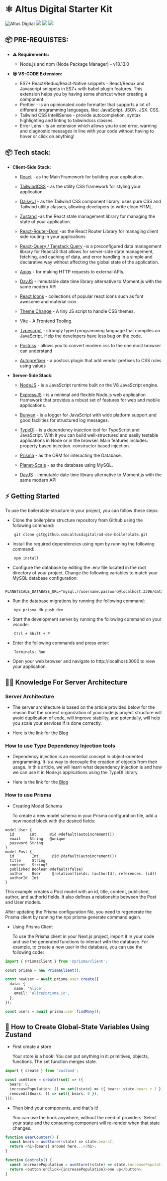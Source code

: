 # ⚛️ Altus Digital Starter Kit

![Altus Digital](https://img.shields.io/badge/ALTUS%20DIGITAL-8248e5?style=for-the-badge)
![](https://img.shields.io/badge/Prisma-2D3748?style=for-the-badge&logo=prisma)
![](https://img.shields.io/badge/ESLINT-4B32C3?style=for-the-badge&logo=eslint)
![](https://img.shields.io/badge/TailwindCSS-06B6D4?style=for-the-badge&logo=tailwindcss&logoColor=white)

## 📦 PRE-REQUISTES:

- **⚠️ Requirements:**

  - Node.js and npm (Node Package Manager) - v18.13.0

- **😎 VS-CODE Extension:**
  - ES7+ React/Redux/React-Native snippets - React/Redux and Javascript snippets in ES7+ with babel plugin features. This extension helps you by having some shortcut when creating a component.
  - Prettier - is an opinionated code formatter that supports a lot of different programming languages, like: JavaScript. JSON. JSX. CSS.
  - Tailwind CSS IntelliSense - provide autocompletion, syntax highlighting and linting to tailwindcss classes.
  - Error Lens - is an extension which allows you to see error, warning and diagnostic messages in line with your code without having to hover or click on anything!

## 📦 Tech stack:

- **Client-Side Stack:**

  - [React](https://react.dev/) - as the Main Framework for building your application.

  - [TailwindCSS](https://tailwindcss.com/) - as the utility CSS framework for styling your application.
  - [DaisyUI](https://daisyui.com/components/) - as the Tailwind CSS component library. uses pure CSS and Tailwind utility classes, allowing developers to write clean HTML.
  - [Zustand](https://docs.pmnd.rs/zustand/getting-started/introduction) -as the React state management library for managing the state of your application.
  - [React-Router-Dom](https://reactrouter.com/en/main/start/tutorial) -as the React Router Library for managing client side routing in your applications
  - [React-Query / Tanstack Query](https://tanstack.com/query/v3/docs/react/overview) -is a preconfigured data management library for ReactJS that allows for server-side state management, fetching, and caching of data, and error handling in a simple and declarative way without affecting the global state of the application.
  - [Axios](https://axios-http.com/docs/intro) - for making HTTP requests to external APIs.
  - [DayJS](https://day.js.org/en/) - immutable date time library alternative to Moment.js with the same modern API
  - [React Icons](https://react-icons.github.io/react-icons/) - collections of popular react icons such as font awesome and material icon.
  - [Theme Change](https://www.npmjs.com/package/theme-change) - A tiny JS script to handle CSS themes.
  - [Vite](https://vitejs.dev/) - A Frontend Tooling.
  - [Typescript](https://www.typescriptlang.org/) - strongly typed programming language that compiles on JavaScript. Help the developers have less bug on the code.
  - [Postcss](https://postcss.org/) - allows you to convert modern css to the one most browser can understand
  - [Autoprefixer](https://autoprefixer.github.io/) - a postcss plugin that add vendor prefixes to CSS rules using values

- **Server-Side Stack:**

  - [NodeJS](https://nodejs.org/api/documentation.html) - is a JavaScript runtime built on the V8 JavaScript engine.

  - [ExpressJS](https://expressjs.com/en/guide/routing.html) - is a minimal and flexible Node.js web application framework that provides a robust set of features for web and mobile applications.
  - [Bunyan](https://www.npmjs.com/package/bunyan) - is a logger for JavaScript with wide platform support and good facilities for structured log messages.
  - [TypeDI](https://docs.typestack.community/typedi/v/develop/01-getting-started) - is a dependency injection tool for TypeScript and JavaScript. With it you can build well-structured and easily testable applications in Node or in the browser. Main features includes: property based injection. constructor based injection.
  - [Prisma](https://www.prisma.io/docs/concepts/overview/what-is-prisma) - as the ORM for interacting the Database.
  - [Planet-Scale](https://planetscale.com/docs) - as the database using MySQL.
  - [DayJS](https://day.js.org/en/) - immutable date time library alternative to Moment.js with the same modern API

## ⚡️ Getting Started

To use the boilerplate structure in your project, you can follow these steps:

- Clone the boilerplate structure repository from Github using the following command:

```shell
    git clone git@github.com:altusdigital/ad-dev-boilerplate.git
```

- Install the required dependencies using npm by running the following command:

```shell
    npm install
```

- Configure the database by editing the .env file located in the root directory of your project. Change the following variables to match your MySQL database configuration:

```.env
    PLANETSCALE_DATABASE_URL="mysql://username:password@localhost:3306/database_name"
```

- Run the database migrations by running the following command:

```shell
    npx prisma db push dev
```

- Start the development server by running the following command on your vscode:

```shell
    Ctrl + Shift + P
```

- Enter the following commands and press enter:

```shell
    Terminals: Run
```

- Open your web browser and navigate to http://localhost:3000 to view your application.

## 🤦‍♂️ Knowledge For Server Architecture

### Server Architecture

- The server architecture is based on the article provided below for the reason that the correct organization of your node.js project structure will avoid duplication of code, will improve stability, and potentially, will help you scale your services if is done correctly.

- Here is the link for the [Blog](https://dev.to/santypk4/bulletproof-node-js-project-architecture-4epf)

### How to use Type Dependency Injection tools

- Dependency injection is an essential concept in object-oriented programming. It is a way to decouple the creation of objects from their usage. In this article, we will learn what dependency injection is and how we can use it in Node.js applications using the TypeDI library.

- Here is the link for the [Blog](https://blog.logrocket.com/dependency-injection-node-js-typedi/#:~:text=Dependency%20injection%20is%20a%20design,Easily%20test%20our%20code)

### How to use Prisma

- Creating Model Schema

  To create a new model schema in your Prisma configuration file, add a new model block with the desired fields:

```
model User {
  id       Int      @id @default(autoincrement())
  email    String   @unique
  password String
}
model Post {
  id        Int      @id @default(autoincrement())
  title     String
  content   String?
  published Boolean @default(false)
  author    User     @relation(fields: [authorId], references: [id])
  authorId  Int
}
```

This example creates a Post model with an id, title, content, published, author, and authorId fields. It also defines a relationship between the Post and User models.

After updating the Prisma configuration file, you need to regenerate the Prisma client by running the npx prisma generate command again.

- Using Prisma Client

  To use the Prisma client in your Next.js project, import it in your code and use the generated functions to interact with the database. For example, to create a new user in the database, you can use the following code:

```typescript
import { PrismaClient } from '@prisma/client';

const prisma = new PrismaClient();

const newUser = await prisma.user.create({
  data: {
    name: 'Alice',
    email: 'alice@prisma.io',
  },
});

const users = await prisma.user.findMany();
```

## 🐻 How to Create Global-State Variables Using Zustand

- First create a store

  Your store is a hook! You can put anything in it: primitives, objects, functions. The set function merges state.

```typescript
import { create } from 'zustand';

const useStore = create((set) => ({
  bears: 0,
  increasePopulation: () => set((state) => ({ bears: state.bears + 1 })),
  removeAllBears: () => set({ bears: 0 }),
}));
```

- Then bind your components, and that's it!

  You can use the hook anywhere, without the need of providers. Select your state and the consuming component will re-render when that state changes.

```typescript
function BearCounter() {
  const bears = useStore((state) => state.bears);
  return <h1>{bears} around here...</h1>;
}

function Controls() {
  const increasePopulation = useStore((state) => state.increasePopulation);
  return <button onClick={increasePopulation}>one up</button>;
}
```
